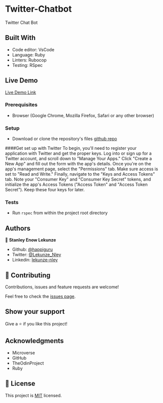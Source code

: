 # Twitter-Chatbot
Twitter Chat Bot 

## Built With

- Code editor: VsCode
- Language: Ruby
- Linters: Rubocop
- Testing: RSpec


## Live Demo

[Live Demo Link](https://repl.it/@happiguru/..)


### Prerequisites

- Browser (Google Chrome, Mozilla Firefox, Safari or any other browser)

### Setup

- Download or clone the repository's files [github repo](https://github.com/happiguru/Twitter-Chatbot)

####Get set up with Twitter To begin, you'll need to register your application with Twitter and get the proper keys. Log into or sign up for a Twitter account, and scroll down to "Manage Your Apps." Click "Create a New App" and fill out the form with the app's details. Once you're on the app's management page, select the "Permissions" tab. Make sure access is set to "Read and Write." Finally, navigate to the "Keys and Access Tokens" tab. Note your "Consumer Key" and "Consumer Key Secret" tokens, and initialize the app's Access Tokens ("Access Token" and "Access Token Secret"). Keep these four keys for later.

### Tests

- Run `rspec` from within the project root directory

## Authors

👤 **Stanley Enow Lekunze**

- Github: [@happiguru](https://github.com/happiguru)
- Twitter: [@Lekunze_Nley](https://twitter.com/Lekunze_Nley)
- Linkedin: [lekunze-nley](https://www.linkedin.com/in/lekunze-nley/)

## 🤝 Contributing

Contributions, issues and feature requests are welcome!

Feel free to check the [issues page](https://github.com/happiguru/Twitter-Chatbot/issues).

## Show your support

Give a ⭐️ if you like this project!

## Acknowledgments

- Microverse
- GitHub
- TheOdinProject
- Ruby

## 📝 License

This project is [MIT](lic.url) licensed.

